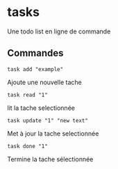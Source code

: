 # tasks

Une todo list en ligne de commande

## Commandes

```shell
task add "example"
```

Ajoute une nouvelle tache



```shell
task read "1"
```

lit la tache selectionnée



```shell
task update "1" "new text"
```

Met à jour la tache selectionnée



```shell
task done "1"
```

Termine la tache sélectionnée